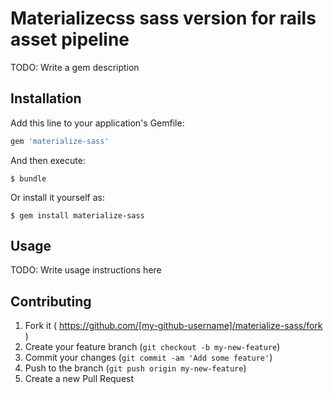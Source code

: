 # Materializecss sass version for rails asset pipeline

TODO: Write a gem description

## Installation

Add this line to your application's Gemfile:

```ruby
gem 'materialize-sass'
```

And then execute:

    $ bundle

Or install it yourself as:

    $ gem install materialize-sass

## Usage

TODO: Write usage instructions here

## Contributing

1. Fork it ( https://github.com/[my-github-username]/materialize-sass/fork )
2. Create your feature branch (`git checkout -b my-new-feature`)
3. Commit your changes (`git commit -am 'Add some feature'`)
4. Push to the branch (`git push origin my-new-feature`)
5. Create a new Pull Request
